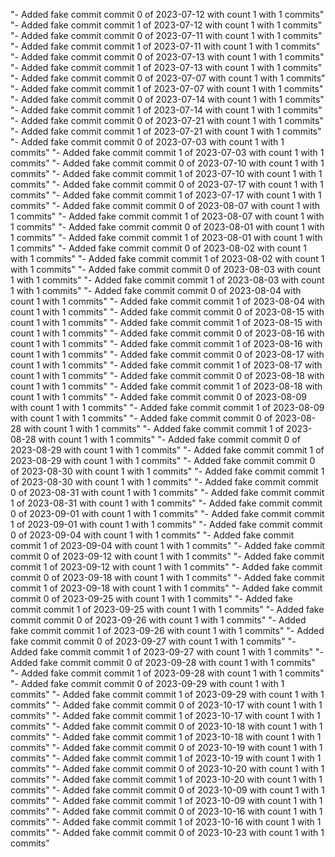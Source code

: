 "- Added fake commit commit 0 of 2023-07-12 with count 1 with 1 commits" 
"- Added fake commit commit 1 of 2023-07-12 with count 1 with 1 commits" 
"- Added fake commit commit 0 of 2023-07-11 with count 1 with 1 commits" 
"- Added fake commit commit 1 of 2023-07-11 with count 1 with 1 commits" 
"- Added fake commit commit 0 of 2023-07-13 with count 1 with 1 commits" 
"- Added fake commit commit 1 of 2023-07-13 with count 1 with 1 commits" 
"- Added fake commit commit 0 of 2023-07-07 with count 1 with 1 commits" 
"- Added fake commit commit 1 of 2023-07-07 with count 1 with 1 commits" 
"- Added fake commit commit 0 of 2023-07-14 with count 1 with 1 commits" 
"- Added fake commit commit 1 of 2023-07-14 with count 1 with 1 commits" 
"- Added fake commit commit 0 of 2023-07-21 with count 1 with 1 commits" 
"- Added fake commit commit 1 of 2023-07-21 with count 1 with 1 commits" 
"- Added fake commit commit 0 of 2023-07-03 with count 1 with 1 commits" 
"- Added fake commit commit 1 of 2023-07-03 with count 1 with 1 commits" 
"- Added fake commit commit 0 of 2023-07-10 with count 1 with 1 commits" 
"- Added fake commit commit 1 of 2023-07-10 with count 1 with 1 commits" 
"- Added fake commit commit 0 of 2023-07-17 with count 1 with 1 commits" 
"- Added fake commit commit 1 of 2023-07-17 with count 1 with 1 commits" 
"- Added fake commit commit 0 of 2023-08-07 with count 1 with 1 commits" 
"- Added fake commit commit 1 of 2023-08-07 with count 1 with 1 commits" 
"- Added fake commit commit 0 of 2023-08-01 with count 1 with 1 commits" 
"- Added fake commit commit 1 of 2023-08-01 with count 1 with 1 commits" 
"- Added fake commit commit 0 of 2023-08-02 with count 1 with 1 commits" 
"- Added fake commit commit 1 of 2023-08-02 with count 1 with 1 commits" 
"- Added fake commit commit 0 of 2023-08-03 with count 1 with 1 commits" 
"- Added fake commit commit 1 of 2023-08-03 with count 1 with 1 commits" 
"- Added fake commit commit 0 of 2023-08-04 with count 1 with 1 commits" 
"- Added fake commit commit 1 of 2023-08-04 with count 1 with 1 commits" 
"- Added fake commit commit 0 of 2023-08-15 with count 1 with 1 commits" 
"- Added fake commit commit 1 of 2023-08-15 with count 1 with 1 commits" 
"- Added fake commit commit 0 of 2023-08-16 with count 1 with 1 commits" 
"- Added fake commit commit 1 of 2023-08-16 with count 1 with 1 commits" 
"- Added fake commit commit 0 of 2023-08-17 with count 1 with 1 commits" 
"- Added fake commit commit 1 of 2023-08-17 with count 1 with 1 commits" 
"- Added fake commit commit 0 of 2023-08-18 with count 1 with 1 commits" 
"- Added fake commit commit 1 of 2023-08-18 with count 1 with 1 commits" 
"- Added fake commit commit 0 of 2023-08-09 with count 1 with 1 commits" 
"- Added fake commit commit 1 of 2023-08-09 with count 1 with 1 commits" 
"- Added fake commit commit 0 of 2023-08-28 with count 1 with 1 commits" 
"- Added fake commit commit 1 of 2023-08-28 with count 1 with 1 commits" 
"- Added fake commit commit 0 of 2023-08-29 with count 1 with 1 commits" 
"- Added fake commit commit 1 of 2023-08-29 with count 1 with 1 commits" 
"- Added fake commit commit 0 of 2023-08-30 with count 1 with 1 commits" 
"- Added fake commit commit 1 of 2023-08-30 with count 1 with 1 commits" 
"- Added fake commit commit 0 of 2023-08-31 with count 1 with 1 commits" 
"- Added fake commit commit 1 of 2023-08-31 with count 1 with 1 commits" 
"- Added fake commit commit 0 of 2023-09-01 with count 1 with 1 commits" 
"- Added fake commit commit 1 of 2023-09-01 with count 1 with 1 commits" 
"- Added fake commit commit 0 of 2023-09-04 with count 1 with 1 commits" 
"- Added fake commit commit 1 of 2023-09-04 with count 1 with 1 commits" 
"- Added fake commit commit 0 of 2023-09-12 with count 1 with 1 commits" 
"- Added fake commit commit 1 of 2023-09-12 with count 1 with 1 commits" 
"- Added fake commit commit 0 of 2023-09-18 with count 1 with 1 commits" 
"- Added fake commit commit 1 of 2023-09-18 with count 1 with 1 commits" 
"- Added fake commit commit 0 of 2023-09-25 with count 1 with 1 commits" 
"- Added fake commit commit 1 of 2023-09-25 with count 1 with 1 commits" 
"- Added fake commit commit 0 of 2023-09-26 with count 1 with 1 commits" 
"- Added fake commit commit 1 of 2023-09-26 with count 1 with 1 commits" 
"- Added fake commit commit 0 of 2023-09-27 with count 1 with 1 commits" 
"- Added fake commit commit 1 of 2023-09-27 with count 1 with 1 commits" 
"- Added fake commit commit 0 of 2023-09-28 with count 1 with 1 commits" 
"- Added fake commit commit 1 of 2023-09-28 with count 1 with 1 commits" 
"- Added fake commit commit 0 of 2023-09-29 with count 1 with 1 commits" 
"- Added fake commit commit 1 of 2023-09-29 with count 1 with 1 commits" 
"- Added fake commit commit 0 of 2023-10-17 with count 1 with 1 commits" 
"- Added fake commit commit 1 of 2023-10-17 with count 1 with 1 commits" 
"- Added fake commit commit 0 of 2023-10-18 with count 1 with 1 commits" 
"- Added fake commit commit 1 of 2023-10-18 with count 1 with 1 commits" 
"- Added fake commit commit 0 of 2023-10-19 with count 1 with 1 commits" 
"- Added fake commit commit 1 of 2023-10-19 with count 1 with 1 commits" 
"- Added fake commit commit 0 of 2023-10-20 with count 1 with 1 commits" 
"- Added fake commit commit 1 of 2023-10-20 with count 1 with 1 commits" 
"- Added fake commit commit 0 of 2023-10-09 with count 1 with 1 commits" 
"- Added fake commit commit 1 of 2023-10-09 with count 1 with 1 commits" 
"- Added fake commit commit 0 of 2023-10-16 with count 1 with 1 commits" 
"- Added fake commit commit 1 of 2023-10-16 with count 1 with 1 commits" 
"- Added fake commit commit 0 of 2023-10-23 with count 1 with 1 commits" 
